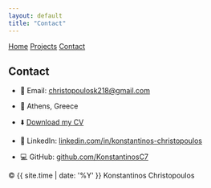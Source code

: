 ```yaml
---
layout: default
title: "Contact"
---
```


<link rel="stylesheet" href="{{ '/assets/css/style.css' | relative_url }}">

<nav class="navbar">
  <div class="links">
    <a href="{{ '/' | relative_url }}">Home</a>
    <a href="{{ '/projects' | relative_url }}">Projects</a>
    <a class="active" href="{{ '/contact' | relative_url }}">Contact</a>
  </div>
</nav>

<section class="section">
  <h1>Contact</h1>

- 📧 Email: <a href="mailto:christopoulosk218@gmail.com">christopoulosk218@gmail.com</a>
- 📍 Athens, Greece
- ⬇️ [Download my CV]()
- 🔗 LinkedIn: <a href="https://www.linkedin.com/in/konstantinos-christopoulos-9365b3256" target="_blank">linkedin.com/in/konstantinos-christopoulos</a>  
- 💻 GitHub: <a href="https://github.com/KonstantinosC7" target="_blank">github.com/KonstantinosC7</a>


  <!-- (Optional) Formspree contact form — replace YOUR_FORMSPREE_ID
  <form action="https://formspree.io/f/YOUR_FORMSPREE_ID" method="POST" class="contact-form">
    <input type="text" name="name" placeholder="Your name" required>
    <input type="email" name="_replyto" placeholder="Your email" required>
    <textarea name="message" placeholder="Your message" rows="6" required></textarea>
    <button type="submit" class="btn primary">Send</button>
  </form>
  -->
</section>

<footer class="footer">
  <span>© {{ site.time | date: '%Y' }} Konstantinos Christopoulos</span>
</footer>
